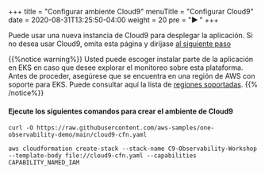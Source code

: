 +++
title = "Configurar ambiente Cloud9"
menuTitle = "Configurar Cloud9"
date = 2020-08-31T13:25:50-04:00
weight = 20
pre = "<b>▶︎ </b>"
+++

Puede usar una nueva instancia de Cloud9 para desplegar la aplicación. Si no desea usar Cloud9, omita esta página y diríjase [al siguiente paso](/es/installation/_deploy_app.html)


{{%notice warning%}}
Usted puede escoger instalar parte de la aplicación en EKS en caso que desee explorar el monitoreo sobre esta plataforma. Antes de proceder, asegúrese que se encuentra en una región de AWS con soporte para EKS. Puede consultar aquí la lista de  [regiones soportadas](https://aws.amazon.com/es/about-aws/global-infrastructure/regional-product-services/?nc1=h_ls).
{{% /notice%}}


#### Ejecute los siguientes comandos para crear el ambiente de Cloud9

```
curl -O https://raw.githubusercontent.com/aws-samples/one-observability-demo/main/cloud9-cfn.yaml

aws cloudformation create-stack --stack-name C9-Observability-Workshop --template-body file://cloud9-cfn.yaml --capabilities CAPABILITY_NAMED_IAM

```

